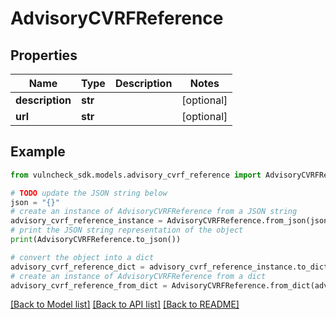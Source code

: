 # AdvisoryCVRFReference


## Properties

Name | Type | Description | Notes
------------ | ------------- | ------------- | -------------
**description** | **str** |  | [optional] 
**url** | **str** |  | [optional] 

## Example

```python
from vulncheck_sdk.models.advisory_cvrf_reference import AdvisoryCVRFReference

# TODO update the JSON string below
json = "{}"
# create an instance of AdvisoryCVRFReference from a JSON string
advisory_cvrf_reference_instance = AdvisoryCVRFReference.from_json(json)
# print the JSON string representation of the object
print(AdvisoryCVRFReference.to_json())

# convert the object into a dict
advisory_cvrf_reference_dict = advisory_cvrf_reference_instance.to_dict()
# create an instance of AdvisoryCVRFReference from a dict
advisory_cvrf_reference_from_dict = AdvisoryCVRFReference.from_dict(advisory_cvrf_reference_dict)
```
[[Back to Model list]](../README.md#documentation-for-models) [[Back to API list]](../README.md#documentation-for-api-endpoints) [[Back to README]](../README.md)


